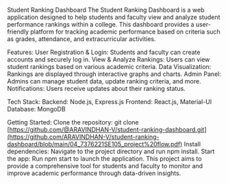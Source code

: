 Student Ranking Dashboard
The Student Ranking Dashboard is a web application designed to help students and faculty view and analyze student performance rankings within a college. This dashboard provides a user-friendly platform for tracking academic performance based on criteria such as grades, attendance, and extracurricular activities.

Features:
User Registration & Login: Students and faculty can create accounts and securely log in.
View & Analyze Rankings: Users can view student rankings based on various academic criteria.
Data Visualization: Rankings are displayed through interactive graphs and charts.
Admin Panel: Admins can manage student data, update ranking criteria, and more.
Notifications: Users receive updates about their ranking status.

Tech Stack:
Backend: Node.js, Express.js
Frontend: React.js, Material-UI
Database: MongoDB

Getting Started:
Clone the repository: git clone [https://github.com/@ARAVINDHAN-V/student-ranking-dashboard.git](https://github.com/ARAVINDHAN-V/student-ranking-dashboard/blob/main/04_7376221SE105_project%20flow.pdf)
Install dependencies: Navigate to the project directory and run npm install.
Start the app: Run npm start to launch the application.
This project aims to provide a comprehensive tool for students and faculty to monitor and improve academic performance through data-driven insights.
